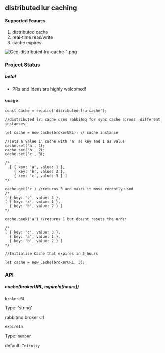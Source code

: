 ## distributed lur caching

#### Supported Feaures

1. distributed cache
2. real-time read/write
4. cache expires

![Geo-distributed-lru-cache-1.png](https://i.postimg.cc/X7sn8nmw/Geo-distributed-lru-cache-1.png)
### Project Status

##### beta!
* PRs and Ideas are highly welcomed!

#### usage

```
const Cache = require('disributed-lru-cache');

//distributed lru cache uses rabbitmq for sync cache across  different instances

let cache = new Cache(brokerURL); // cache instance

//sets a value in cache with 'a' as key and 1 as value
cache.set('a', 1);
cache.set('b', 2);
cache.set('c', 3);

/*
  [ { key: 'a', value: 1 },
    { key: 'b', value: 2 },
    { key: 'c', value: 3 } ]
*/

cache.get('c') //returns 3 and makes it most recently used
/*
[ { key: 'c', value: 3 },
[ { key: 'a', value: 1 },
  { key: 'b', value: 2 } ]
*/

cache.peek('a') //returns 1 but doesnt resets the order

/*
[ { key: 'c', value: 3 },
  { key: 'a', value: 1 },
  { key: 'b', value: 2 } ]
*/

//Initialize Cache that expires in 3 hours

let cache = new Cache(brokerURL, 3);
```
### API
##### cache(brokerURL, expireIn[hours])

`brokerURL`

Type: 'string'

rabbitmq broker url

`expireIn`

Type: `number`

default: `Infinity`
